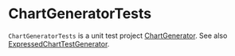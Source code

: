 # ChartGeneratorTests
`ChartGeneratorTests` is a unit test project [ChartGenerator](../ChartGenerator/README.md). See also [ExpressedChartTestGenerator](../ExpressedChartTestGenerator/README.md).